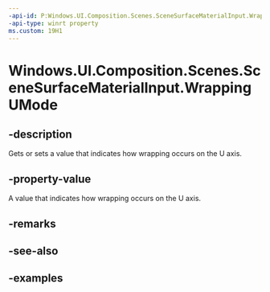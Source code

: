 ```yaml
---
-api-id: P:Windows.UI.Composition.Scenes.SceneSurfaceMaterialInput.WrappingUMode
-api-type: winrt property
ms.custom: 19H1
---
```


<!-- Property syntax.
public SceneWrappingMode WrappingUMode { get;  set; }
-->

# Windows.UI.Composition.Scenes.SceneSurfaceMaterialInput.WrappingUMode

## -description

Gets or sets a value that indicates how wrapping occurs on the U axis.



## -property-value

A value that indicates how wrapping occurs on the U axis.

## -remarks

## -see-also

## -examples


